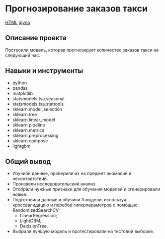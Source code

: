 # Прогнозирование заказов такси

[HTML](https://github.com/AntonSA888/Portfolio/blob/main/time_series_taxi_orders/time_series_taxi_orders.html) [ipynb](https://github.com/AntonSA888/Portfolio/blob/main/time_series_taxi_orders/time_series_taxi_orders.ipynb)

## Описание проекта

Построили модель, которая прогнозирует количество заказов такси на следующий час.

## Навыки и инструменты

- python
- pandas
- matplotlib
- statsmodels.tsa.seasonal
- statsmodels.tsa.stattools
- sklearn.model_selection
- sklearn.tree
- sklearn.linear_model
- sklearn.pipeline
- sklearn.metrics
- sklearn.preprocessing
- sklearn.compose
- lightgbm

## Общий вывод

- Изучили данные, проверили их на предмет аномалий и несоответствий.
- Произвели исследовательский анализ.
- Отобрали нужные признаки для обучения моделей и сгенерировали новые.
- Подготовили данные и обучили 3 модели, используя кроссвалидацию и перебор гиперпараметров с помощью RandomizedSearchCV:
  - LinearRegression;
  - LightGBM;
  - DecisionTree.
- Выбрали лучшую модель и протестировали на тестовой выборке.


